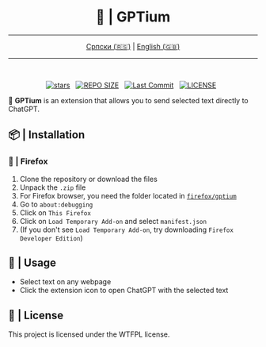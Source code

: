 <div align="center">

# 🤖 | GPTium

</div>

<div align="center">

---

[Српски (🇷🇸)](README.md) | [English (🇬🇧)](README-en.md)

---

</div>

</div>

<br>

<div align="center">
<p>
<a href="https://github.com/crnobog69/gptium/stargazers"><img src="https://img.shields.io/github/stars/crnobog69/gptium?style=for-the-badge&logo=starship&color=C9CBFF&logoColor=C9CBFF&labelColor=302D41" alt="stars"><a>&nbsp;&nbsp;
<a href="https://github.com/crnobog69/gptium/"><img src="https://img.shields.io/github/repo-size/crnobog69/gptium?style=for-the-badge&logo=linux&logoColor=f9e2af&label=Size&labelColor=302D41&color=f9e2af" alt="REPO SIZE"></a>&nbsp;&nbsp;
<a href="https://github.com/crnobog69/gptium/commits/main/"><img src="https://img.shields.io/github/last-commit/crnobog69/gptium?style=for-the-badge&logo=github&logoColor=eba0ac&label=Last%20Commit&labelColor=302D41&color=eba0ac" alt="Last Commit"></a>&nbsp;&nbsp;
<a href="https://github.com/crnobog69/gptium/LICENSE"><img src="https://img.shields.io/github/license/crnobog69/gptium?style=for-the-badge&logo=&color=CBA6F7&logoColor=CBA6F7&labelColor=302D41" alt="LICENSE"></a>&nbsp;&nbsp;
</p>
</div>

🔗 **GPTium** is an extension that allows you to send selected text directly to ChatGPT.

## 📦 | Installation

### 🦊 | Firefox

1. Clone the repository or download the files
2. Unpack the `.zip` file
3. For Firefox browser, you need the folder located in [`firefox/gptium`](firefox/gptium)
4. Go to `about:debugging`
5. Click on `This Firefox`
6. Click on `Load Temporary Add-on` and select `manifest.json`
7. (If you don't see `Load Temporary Add-on`, try downloading `Firefox Developer Edition`)

## 🚀 | Usage

- Select text on any webpage
- Click the extension icon to open ChatGPT with the selected text

## 📜 | License

This project is licensed under the WTFPL license.

